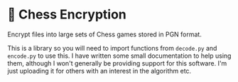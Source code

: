 # 🔑 Chess Encryption

Encrypt files into large sets of Chess games stored in PGN format.

This is a library so you will need to import functions from `decode.py` and `encode.py` to use this. I have written some small documentation to help using them, although I won't generally be providing support for this software. I'm just uploading it for others with an interest in the algorithm etc.